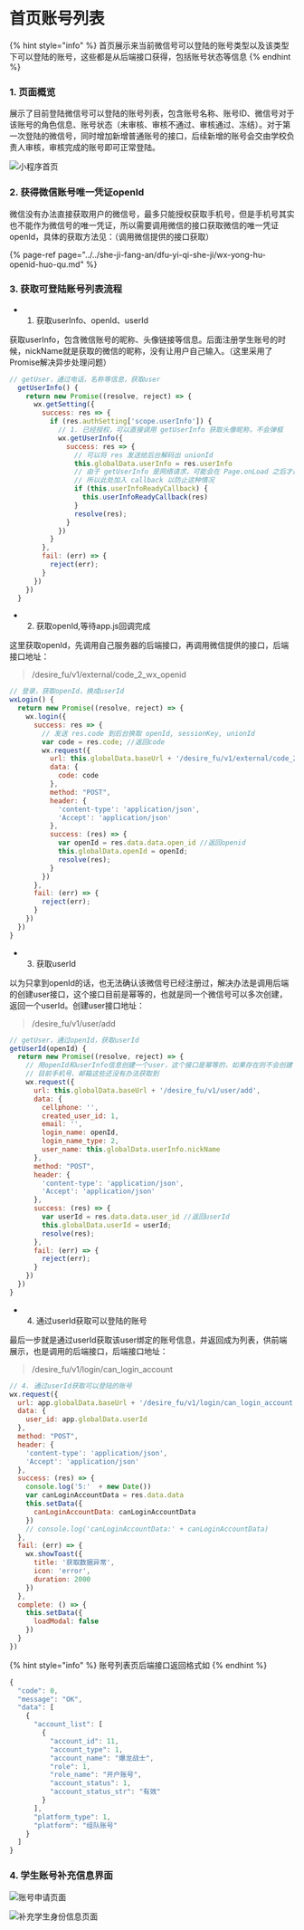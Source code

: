 # 首页账号列表

{% hint style="info" %}
首页展示来当前微信号可以登陆的账号类型以及该类型下可以登陆的账号，这些都是从后端接口获得，包括账号状态等信息
{% endhint %}

### 1. 页面概览

展示了目前登陆微信号可以登陆的账号列表，包含账号名称、账号ID、微信号对于该账号的角色信息、账号状态（未审核、审核不通过、审核通过、冻结）。对于第一次登陆的微信号，同时增加新增普通账号的接口，后续新增的账号会交由学校负责人审核，审核完成的账号即可正常登陆。

![&#x5C0F;&#x7A0B;&#x5E8F;&#x9996;&#x9875;](../../.gitbook/assets/image%20%2818%29.png)

### 2. 获得微信账号唯一凭证openId

微信没有办法直接获取用户的微信号，最多只能授权获取手机号，但是手机号其实也不能作为微信号的唯一凭证，所以需要调用微信的接口获取微信的唯一凭证openId，具体的获取方法见：（调用微信提供的接口获取）

{% page-ref page="../../she-ji-fang-an/dfu-yi-qi-she-ji/wx-yong-hu-openid-huo-qu.md" %}

### 3. 获取可登陆账号列表流程

* 1. 获取userInfo、openId、userId

获取userInfo，包含微信账号的昵称、头像链接等信息。后面注册学生账号的时候，nickName就是获取的微信的昵称，没有让用户自己输入。（这里采用了Promise解决异步处理问题）

```javascript
// getUser，通过电话，名称等信息，获取user
  getUserInfo() {
    return new Promise((resolve, reject) => {
      wx.getSetting({
        success: res => {
          if (res.authSetting['scope.userInfo']) {
            // 1. 已经授权，可以直接调用 getUserInfo 获取头像昵称，不会弹框
            wx.getUserInfo({
              success: res => {
                // 可以将 res 发送给后台解码出 unionId
                this.globalData.userInfo = res.userInfo
                // 由于 getUserInfo 是网络请求，可能会在 Page.onLoad 之后才返回
                // 所以此处加入 callback 以防止这种情况
                if (this.userInfoReadyCallback) {
                  this.userInfoReadyCallback(res)
                }
                resolve(res);
              }
            })
          }
        },
        fail: (err) => {
          reject(err);
        }
      })
    })
  }
```

* 2. 获取openId,等待app.js回调完成

这里获取openId，先调用自己服务器的后端接口，再调用微信提供的接口，后端接口地址：

> /desire\_fu/v1/external/code\_2\_wx\_openid

```javascript
// 登录，获取openId，换成userId
wxLogin() {
  return new Promise((resolve, reject) => {
    wx.login({
      success: res => {
        // 发送 res.code 到后台换取 openId, sessionKey, unionId
        var code = res.code; //返回code
        wx.request({
          url: this.globalData.baseUrl + '/desire_fu/v1/external/code_2_wx_openid',
          data: {
            code: code
          },
          method: "POST",
          header: {
            'content-type': 'application/json',
            'Accept': 'application/json'
          },
          success: (res) => {
            var openId = res.data.data.open_id //返回openid
            this.globalData.openId = openId;
            resolve(res);
          }
        })
      },
      fail: (err) => {
        reject(err);
      }
    })
  })
}
```

* 3. 获取userId

以为只拿到openId的话，也无法确认该微信号已经注册过，解决办法是调用后端的创建user接口，这个接口目前是幂等的，也就是同一个微信号可以多次创建，返回一个userId。创建user接口地址：

> /desire\_fu/v1/user/add

```javascript
// getUser，通过openId，获取userId
getUserId(openId) {
  return new Promise((resolve, reject) => {
    // 用openId和userInfo信息创建一个user，这个接口是幂等的，如果存在则不会创建
    // 目前手机号、邮箱这些还没有办法获取到
    wx.request({
      url: this.globalData.baseUrl + '/desire_fu/v1/user/add',
      data: {
        cellphone: '',
        created_user_id: 1,
        email: '',
        login_name: openId,
        login_name_type: 2,
        user_name: this.globalData.userInfo.nickName
      },
      method: "POST",
      header: {
        'content-type': 'application/json',
        'Accept': 'application/json'
      },
      success: (res) => {
        var userId = res.data.data.user_id //返回userId
        this.globalData.userId = userId;
        resolve(res);
      },
      fail: (err) => {
        reject(err);
      }
    })
  })
}
```

* 4. 通过userId获取可以登陆的账号

最后一步就是通过userId获取该user绑定的账号信息，并返回成为列表，供前端展示，也是调用的后端接口，后端接口地址：

> /desire\_fu/v1/login/can\_login\_account

```javascript
// 4. 通过userId获取可以登陆的账号
wx.request({
  url: app.globalData.baseUrl + '/desire_fu/v1/login/can_login_account',
  data: {
    user_id: app.globalData.userId
  },
  method: "POST",
  header: {
    'content-type': 'application/json',
    'Accept': 'application/json'
  },
  success: (res) => {
    console.log('5:'  + new Date())
    var canLoginAccountData = res.data.data
    this.setData({
      canLoginAccountData: canLoginAccountData
    })
    // console.log('canLoginAccountData:' + canLoginAccountData)
  },
  fail: (err) => {
    wx.showToast({
      title: '获取数据异常',
      icon: 'error',
      duration: 2000
    })
  },
  complete: () => {
    this.setData({
      loadModal: false
    })
  }
})
```

{% hint style="info" %}
账号列表页后端接口返回格式如
{% endhint %}

```javascript
{
  "code": 0,
  "message": "OK",
  "data": [
    {
      "account_list": [
        {
          "account_id": 11,
          "account_type": 1,
          "account_name": "爆龙战士",
          "role": 1,
          "role_name": "开户账号",
          "account_status": 1,
          "account_status_str": "有效"
        }
      ],
      "platform_type": 1,
      "platform": "组队账号"
    }
  ]
}
```

### 4. 学生账号补充信息界面

![&#x8D26;&#x53F7;&#x7533;&#x8BF7;&#x9875;&#x9762;](../../.gitbook/assets/image%20%2816%29.png)

![&#x8865;&#x5145;&#x5B66;&#x751F;&#x8EAB;&#x4EFD;&#x4FE1;&#x606F;&#x9875;&#x9762;](../../.gitbook/assets/image%20%2817%29.png)





